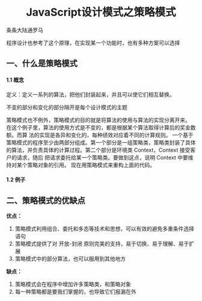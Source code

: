 <h1 align=center>JavaScript设计模式之策略模式</h1>

条条大陆通罗马

程序设计也参考了这个原理，在实现某一个功能时，也有多种方案可以选择

## 一、什么是策略模式

#### 1.1 概念

定义：定义一系列的算法，把他们封装起来，并且可以使它们相互替换。

不变的部分和变化的部分隔开是每个设计模式的主题

策略模式也不例外，策略模式的目的就是将算法的使用与算法的实现分离开来。
在这个例子里，算法的使用方式是不变的，都是根据某个算法取得计算后的奖金数额。而算
法的实现是各异和变化的，每种绩效对应着不同的计算规则。
一个基于策略模式的程序至少由两部分组成。第一个部分是一组策略类，策略类封装了具体
的算法，并负责具体的计算过程。第二个部分是环境类 Context，Context 接受客户的请求，随后
把请求委托给某一个策略类。要做到这点，说明 Context 中要维持对某个策略对象的引用。
现在用策略模式来重构上面的代码。

#### 1.2 例子



## 二、策略模式的优缺点

**优点：**

1. 策略模式利用组合、委托和多态等技术和思想，可以有效的避免多重条件选择语句
2. 策略模式提供了对 开放-封闭 原则完美的支持，易于切换、易于理解、易于扩展
3. 策略模式中的部分算法，也可以服用到其他地方

**缺点：**

1. 策略模式会在程序中增加许多策略类，和策略对象
2. 每一种策略都是要我们掌握的，也导致它们报漏在外
